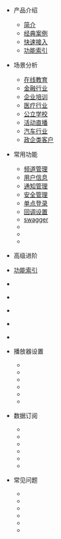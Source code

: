 * 产品介绍

  * [简介](/)
  * [经典案例](/classic_case) 
  * [快速接入](/quick_start)
  * [功能索引](/function_index)
  
* 场景分析

  * [在线教育]()
  * [金融行业]()
  * [企业培训]()
  * [医疗行业]()
  * [公立学校]()
  * [活动直播]()
  * [汽车行业]()
  * [政企类客户]()

* 常用功能

  * [频道管理](channel/channelManager)
  * [用户信息]()
  * [通知管理]()
  * [安全管理]()
  * [单点登录]()
  * [回调设置]()
  * [swagger](http://petstore.swagger.io/v2/swagger.json)
  * []()
  * []()
  * []()
*  高级进阶

  * [功能索引](/function_index)
  * []()
  * []()
  * []()
  * []()
  * []()
* 播放器设置

  * []()
  * []()
  * []()
  * []()
  * []()
  * []()
* 数据订阅

  * []()
  * []()
  * []()
  * []()
  * []()
  * []()
* 常见问题

  * []()
  * []()
  * []()
  * []()
  * []()
  * []()